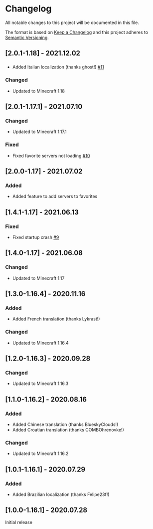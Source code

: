 # Changelog
All notable changes to this project will be documented in this file.

The format is based on [Keep a Changelog](http://keepachangelog.com/en/1.0.0/) and this project adheres to [Semantic Versioning](http://semver.org/spec/v2.0.0.html).

## [2.0.1-1.18] - 2021.12.02
###
- Added Italian localization (thanks ghost!) [#11](https://github.com/TheIllusiveC4/CherishedWorlds/pull/11)
### Changed
- Updated to Minecraft 1.18

## [2.0.1-1.17.1] - 2021.07.10
### Changed
- Updated to Minecraft 1.17.1
### Fixed
- Fixed favorite servers not loading [#10](https://github.com/TheIllusiveC4/CherishedWorlds/issues/10)

## [2.0.0-1.17] - 2021.07.02
### Added
- Added feature to add servers to favorites

## [1.4.1-1.17] - 2021.06.13
### Fixed
- Fixed startup crash [#9](https://github.com/TheIllusiveC4/CherishedWorlds/issues/9)

## [1.4.0-1.17] - 2021.06.08
### Changed
- Updated to Minecraft 1.17

## [1.3.0-1.16.4] - 2020.11.16
### Added
- Added French translation (thanks Lykrast!)
### Changed
- Updated to Minecraft 1.16.4

## [1.2.0-1.16.3] - 2020.09.28
### Changed
- Updated to Minecraft 1.16.3

## [1.1.0-1.16.2] - 2020.08.16
### Added
- Added Chinese translation (thanks BlueskyClouds!)
- Added Croatian translation (thanks COMBOhrenovke!)
### Changed
- Updated to Minecraft 1.16.2

## [1.0.1-1.16.1] - 2020.07.29
### Added
- Added Brazilian localization (thanks Felipe23f!)

## [1.0.0-1.16.1] - 2020.07.28
Initial release